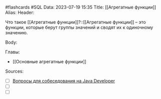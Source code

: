 #flashcards #SQL 
Data: 2023-07-19 15:35
Title: [[Агрегатные функции]]
Alias:
Header:

Что такое [[Агрегатные функции]]?::[[Агрегатные функции]] – это функции, которые берут группы значений и сводят их к одиночному значению.
<!--SR:!2023-11-03,10,710-->


Body:




Главы:
- [[Основные агрегатные функции]]


Sources:
- [ ] [Вопросы для собеседования на Java Developer](https://github.com/enhorse/java-interview/blob/master/README.md#%D0%9E%D0%9E%D0%9F)
- [ ] []()
- [ ] []()
